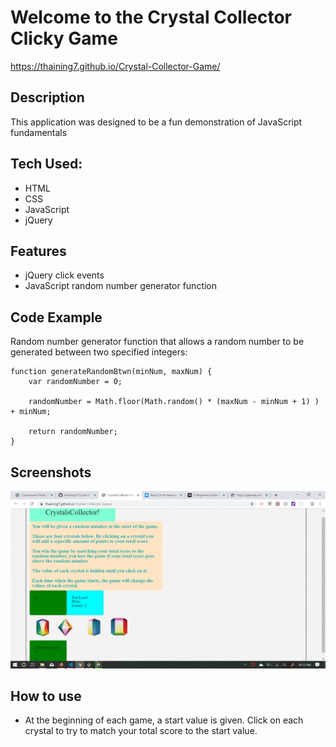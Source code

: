 # Welcome to the Crystal Collector Clicky Game

https://thaining7.github.io/Crystal-Collector-Game/

## Description

This application was designed to be a fun demonstration of JavaScript fundamentals

## Tech Used:

* HTML
* CSS
* JavaScript
* jQuery

## Features

* jQuery click events
* JavaScript random number generator function

## Code Example

Random number generator function that allows a random number to be generated between two specified integers:

```
function generateRandomBtwn(minNum, maxNum) {
    var randomNumber = 0;
 
    randomNumber = Math.floor(Math.random() * (maxNum - minNum + 1) ) + minNum;

    return randomNumber;
}
```

## Screenshots

![App](/assets/images/Screenshot.png)

## How to use

* At the beginning of each game, a start value is given. Click on each crystal to try to match your total score to the start value.
